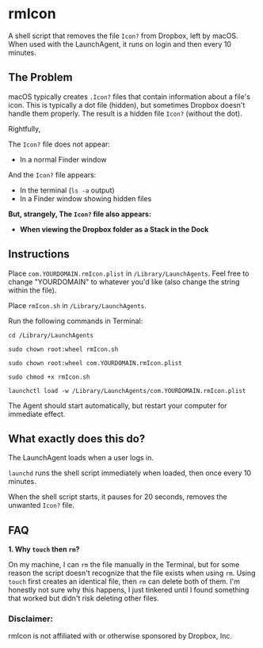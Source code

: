 # rmIcon
A shell script that removes the file `Icon?` from Dropbox, left by macOS. When used with the LaunchAgent, it runs on login  and then every 10 minutes. 


## The Problem

macOS typically creates `.Icon?` files that contain information about a file's icon. This is typically a dot file (hidden), but sometimes Dropbox doesn't handle them properly. The result is a hidden file `Icon?` (without the dot). 

Rightfully,  

The `Icon?` file does not appear:
- In a normal Finder window

And the `Icon?` file appears:
- In the terminal (`ls -a` output)
- In a Finder window showing hidden files

__But, strangely, The `Icon?` file also appears:__ 
- __When viewing the Dropbox folder as a Stack in the Dock__


## Instructions

Place `com.YOURDOMAIN.rmIcon.plist` in `/Library/LaunchAgents`. Feel free to change "YOURDOMAIN" to whatever you'd like (also change the string within the file). 

Place `rmIcon.sh` in `/Library/LaunchAgents`. 

Run the following commands in Terminal:

```cd /Library/LaunchAgents```

```sudo chown root:wheel rmIcon.sh```

```sudo chown root:wheel com.YOURDOMAIN.rmIcon.plist```

```sudo chmod +x rmIcon.sh```

```launchctl load -w /Library/LaunchAgents/com.YOURDOMAIN.rmIcon.plist```

The Agent should start automatically, but restart your computer for immediate effect. 


## What exactly does this do?

The LaunchAgent loads when a user logs in.

`launchd` runs the shell script immediately when loaded, then once every 10 minutes.

When the shell script starts, it pauses for 20 seconds, removes the unwanted `Icon?` file. 


## FAQ 

__1. Why `touch` then `rm`?__

  On my machine, I can `rm` the file manually in the Terminal, but for some reason the script doesn't recognize that the file exists when using `rm`. Using `touch` first creates an identical file, then `rm` can delete both of them. I'm honestly not sure why this happens, I just tinkered until I found something that worked but didn't risk deleting other files. 



### Disclaimer:

rmIcon is not affiliated with or otherwise sponsored by Dropbox, Inc.
